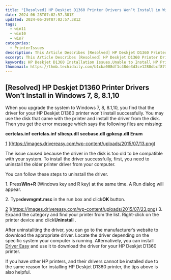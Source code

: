 ```yaml
---
title: "[Resolved] HP Deskjet D1360 Printer Drivers Won’t Install in Windows 7, 8, 8.1,10"
date: 2024-06-28T07:02:57.381Z
updated: 2024-06-29T07:02:57.381Z
tags:
  - win11
  - win10
  - win7
categories:
  - PrinterIssues
description: This Article Describes [Resolved] HP Deskjet D1360 Printer Drivers Won’t Install in Windows 7, 8, 8.1,10
excerpt: This Article Describes [Resolved] HP Deskjet D1360 Printer Drivers Won’t Install in Windows 7, 8, 8.1,10
keywords: HP Deskjet D1360 Installation Issues,Unable to Install HP Printer Drivers on Windows 7/8/8.1/10,Fixing HP Printer Driver Installation Error in Windows OS,Installing HP Printer Software and Drivers for Desktops,How to Resolve HP D1360 Printer Driver Problems on Windows,Troubleshooting Failed HP Deskjet D1360 Driver Installation,Successful HP Deskjet D1360 Driver Install in Different Windows Versions
thumbnail: https://thmb.techidaily.com/b1cba008df1c48de3d3ce1280dbcf873e7a62b2d4e310b5139d32185695685f2.jpg
---
```


## [Resolved] HP Deskjet D1360 Printer Drivers Won’t Install in Windows 7, 8, 8.1,10

 When you upgrade the system to Windows 7, 8, 8.1,10, you find that the driver for your HP Deskjet D1360 printer won’t install successfully. You may use the disk that came with the printer and install the driver from the disk. Then you get the error message which says the following files are missing:

 **certclas.inf**
 **certclas.inf**
 **slbcsp.dll**
 **sccbase.dll**
 **gpkcsp.dll**
 **Enum**

 [1](https://images.drivereasy.com/wp-content/uploads/2015/07/13-300x179.png) ](https://images.drivereasy.com/wp-content/uploads/2015/07/13.png)

  The issue caused because the driver in the disk is too old to be compatible with your system. To install the driver successfully, first, you need to uninstall the older printer driver from your computer.

 You can follow these steps to uninstall the driver.

  1\. Press**Win+R** (Windows key and R key) at the same time. A Run dialog will appear.

 2\. Type**devmgmt.msc** in the run box and click**OK** button.

 [2](https://images.drivereasy.com/wp-content/uploads/2015/07/23-300x165.png) ](https://images.drivereasy.com/wp-content/uploads/2015/07/23.png)
 3\. Expand the category and find your printer from the list. Right-click on the printer device and click**Uninstall** .

  After uninstallting the driver, you can go to the manufacturer’s website to download the appropriate driver. Locate the driver depending on the specific system your computer is running. Alternatively, you can install [Driver Easy](https://tools.techidaily.com/drivereasy/download/) and use it to download the driver for your HP Deskjet D1360 printer.

  If you have other HP printers, and their drivers cannot be installed due to the same reason for installing HP Deskjet D1360 printer, the tips above is also helpful.

<ins class="adsbygoogle"
     style="display:block"
     data-ad-format="autorelaxed"
     data-ad-client="ca-pub-7571918770474297"
     data-ad-slot="1223367746"></ins>



<ins class="adsbygoogle"
     style="display:block"
     data-ad-client="ca-pub-7571918770474297"
     data-ad-slot="8358498916"
     data-ad-format="auto"
     data-full-width-responsive="true"></ins>


